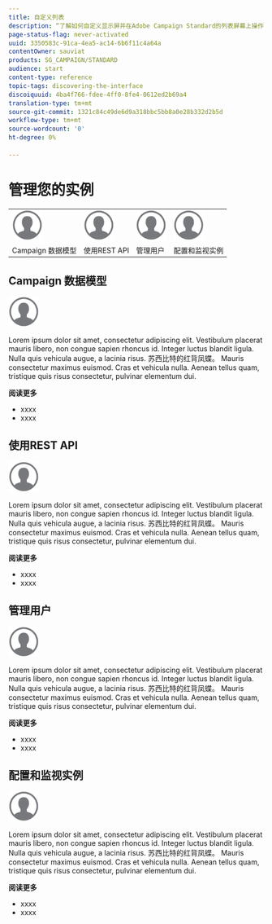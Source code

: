 ```yaml
---
title: 自定义列表
description: “了解如何自定义显示屏并在Adobe Campaign Standard的列表屏幕上操作：排序、过滤、删除或复制元素。 列表屏幕显示一个或多个给定资源的元素。”
page-status-flag: never-activated
uuid: 3350583c-91ca-4ea5-ac14-6b6f11c4a64a
contentOwner: sauviat
products: SG_CAMPAIGN/STANDARD
audience: start
content-type: reference
topic-tags: discovering-the-interface
discoiquuid: 4ba4f766-fdee-4ff0-8fe4-0612ed2b69a4
translation-type: tm+mt
source-git-commit: 1321c84c49de6d9a318bbc5bb8a0e28b332d2b5d
workflow-type: tm+mt
source-wordcount: '0'
ht-degree: 0%

---
```



# 管理您的实例

<table>
<tr>
    <td valign="top">
        <a href="../../start/using/work-with-audiences.md"><img width="60px" alt="条件" src="assets/icon_profile.svg"/></a>
    </td>
    <td valign="top">
        <a href="../../api/using/creating-a-service.md"><img width="60px" alt="条件" src="assets/icon_profile.svg"/></a>
    </td>
    <td valign="top">
        <a href="../../api/using/interacting-with-custom-resources.md"><img width="60px" alt="条件" src="assets/icon_profile.svg"/></a>
    </td>
    <td valign="top">
        <a href="../../api/using/interacting-with-marketing-history.md"><img width="60px" alt="条件" src="assets/icon_profile.svg"/></a>
    </td>
</tr>
<tr>
<td>Campaign 数据模型</td>
<td>使用REST API</td>
<td>管理用户</td>
<td>配置和监视实例</td>
</tr>
</table>

## Campaign 数据模型

<img width="60px" alt="条件" src="assets/icon_profile.svg"/>

Lorem ipsum dolor sit amet, consectetur adipiscing elit. Vestibulum placerat mauris libero, non congue sapien rhoncus id. Integer luctus blandit ligula. Nulla quis vehicula augue, a lacinia risus. 苏西比特的红背凤蝶。 Mauris consectetur maximus euismod. Cras et vehicula nulla. Aenean tellus quam, tristique quis risus consectetur, pulvinar elementum dui.

**阅读更多**

* xxxx
* xxxx

## 使用REST API

<img width="60px" alt="条件" src="assets/icon_profile.svg"/>

Lorem ipsum dolor sit amet, consectetur adipiscing elit. Vestibulum placerat mauris libero, non congue sapien rhoncus id. Integer luctus blandit ligula. Nulla quis vehicula augue, a lacinia risus. 苏西比特的红背凤蝶。 Mauris consectetur maximus euismod. Cras et vehicula nulla. Aenean tellus quam, tristique quis risus consectetur, pulvinar elementum dui.

**阅读更多**

* xxxx
* xxxx

## 管理用户

<img width="60px" alt="条件" src="assets/icon_profile.svg"/>

Lorem ipsum dolor sit amet, consectetur adipiscing elit. Vestibulum placerat mauris libero, non congue sapien rhoncus id. Integer luctus blandit ligula. Nulla quis vehicula augue, a lacinia risus. 苏西比特的红背凤蝶。 Mauris consectetur maximus euismod. Cras et vehicula nulla. Aenean tellus quam, tristique quis risus consectetur, pulvinar elementum dui.

**阅读更多**

* xxxx
* xxxx

## 配置和监视实例

<img width="60px" alt="条件" src="assets/icon_profile.svg"/>

Lorem ipsum dolor sit amet, consectetur adipiscing elit. Vestibulum placerat mauris libero, non congue sapien rhoncus id. Integer luctus blandit ligula. Nulla quis vehicula augue, a lacinia risus. 苏西比特的红背凤蝶。 Mauris consectetur maximus euismod. Cras et vehicula nulla. Aenean tellus quam, tristique quis risus consectetur, pulvinar elementum dui.

**阅读更多**

* xxxx
* xxxx
